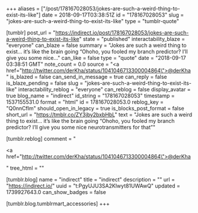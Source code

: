 +++
aliases = ["/post/178167028053/jokes-are-such-a-weird-thing-to-exist-its-like"]
date = 2018-09-17T03:38:51Z
id = "178167028053"
slug = "jokes-are-such-a-weird-thing-to-exist-its-like"
type = "tumblr-quote"

[tumblr]
post_url = "https://indirect.io/post/178167028053/jokes-are-such-a-weird-thing-to-exist-its-like"
state = "published"
interactability_blaze = "everyone"
can_blaze = false
summary = "Jokes are such a weird thing to exist… it’s like the brain going “Ohoho, you fooled my branch predictor? I’ll give you some nice..."
can_like = false
type = "quote"
date = "2018-09-17 03:38:51 GMT"
note_count = 0.0
source = "<a href=\"http://twitter.com/derKha/status/1041046713300004864\">@derKha</a>"
is_blazed = false
can_send_in_message = true
can_reply = false
is_blaze_pending = false
slug = "jokes-are-such-a-weird-thing-to-exist-its-like"
interactability_reblog = "everyone"
can_reblog = false
display_avatar = true
blog_name = "indirect"
id_string = "178167028053"
timestamp = 1537155531.0
format = "html"
id = 178167028053.0
reblog_key = "Q0nnCflm"
should_open_in_legacy = true
is_blocks_post_format = false
short_url = "https://tmblr.co/ZY3jby2bxbHbL"
text = "Jokes are such a weird thing to exist&hellip; it&rsquo;s like the brain going &ldquo;Ohoho, you fooled my branch predictor? I&rsquo;ll give you some nice neurotransmitters for that&rdquo;"

[tumblr.reblog]
comment = "<p><a href=\"http://twitter.com/derKha/status/1041046713300004864\">@derKha</a></p>"
tree_html = ""

[tumblr.blog]
name = "indirect"
title = "indirect"
description = ""
url = "https://indirect.io/"
uuid = "t:PgyUJU3SA2Klwyt81UWAwQ"
updated = 1739927643.0
can_show_badges = false

[tumblr.blog.tumblrmart_accessories]
+++
